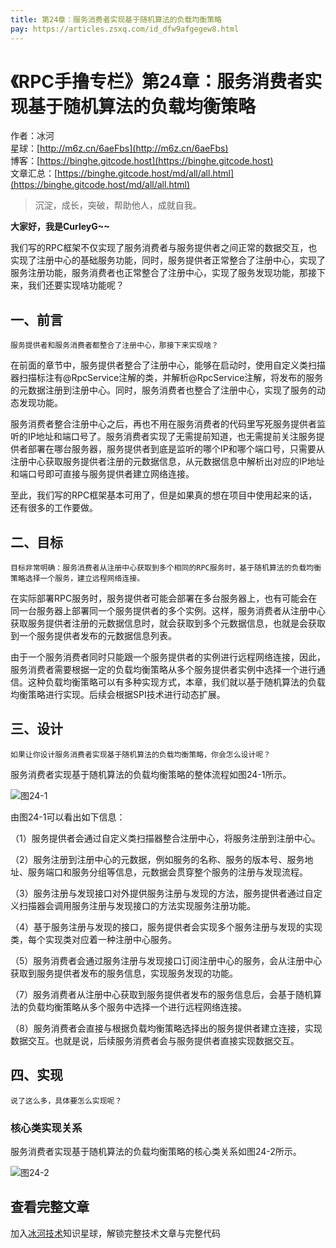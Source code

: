 ```yaml
---
title: 第24章：服务消费者实现基于随机算法的负载均衡策略
pay: https://articles.zsxq.com/id_dfw9afgegew8.html
---
```


# 《RPC手撸专栏》第24章：服务消费者实现基于随机算法的负载均衡策略

作者：冰河
<br/>星球：[http://m6z.cn/6aeFbs](http://m6z.cn/6aeFbs)
<br/>博客：[https://binghe.gitcode.host](https://binghe.gitcode.host)
<br/>文章汇总：[https://binghe.gitcode.host/md/all/all.html](https://binghe.gitcode.host/md/all/all.html)

> 沉淀，成长，突破，帮助他人，成就自我。

**大家好，我是CurleyG~~**

我们写的RPC框架不仅实现了服务消费者与服务提供者之间正常的数据交互，也实现了注册中心的基础服务功能，同时，服务提供者正常整合了注册中心，实现了服务注册功能，服务消费者也正常整合了注册中心，实现了服务发现功能，那接下来，我们还要实现啥功能呢？

## 一、前言

`服务提供者和服务消费者都整合了注册中心，那接下来实现啥？`

在前面的章节中，服务提供者整合了注册中心，能够在启动时，使用自定义类扫描器扫描标注有@RpcService注解的类，并解析@RpcService注解，将发布的服务的元数据注册到注册中心。同时，服务消费者也整合了注册中心，实现了服务的动态发现功能。

服务消费者整合注册中心之后，再也不用在服务消费者的代码里写死服务提供者监听的IP地址和端口号了。服务消费者实现了无需提前知道，也无需提前关注服务提供者部署在哪台服务器，服务提供者到底是监听的哪个IP和哪个端口号，只需要从注册中心获取服务提供者注册的元数据信息，从元数据信息中解析出对应的IP地址和端口号即可直接与服务提供者建立网络连接。

至此，我们写的RPC框架基本可用了，但是如果真的想在项目中使用起来的话，还有很多的工作要做。

## 二、目标

`目标非常明确：服务消费者从注册中心获取到多个相同的RPC服务时，基于随机算法的负载均衡策略选择一个服务，建立远程网络连接。`

在实际部署RPC服务时，服务提供者可能会部署在多台服务器上，也有可能会在同一台服务器上部署同一个服务提供者的多个实例。这样，服务消费者从注册中心获取服务提供者注册的元数据信息时，就会获取到多个元数据信息，也就是会获取到一个服务提供者发布的元数据信息列表。

由于一个服务消费者同时只能跟一个服务提供者的实例进行远程网络连接，因此，服务消费者需要根据一定的负载均衡策略从多个服务提供者实例中选择一个进行通信。这种负载均衡策略可以有多种实现方式，本章，我们就以基于随机算法的负载均衡策略进行实现。后续会根据SPI技术进行动态扩展。

## 三、设计

`如果让你设计服务消费者实现基于随机算法的负载均衡策略，你会怎么设计呢？`

服务消费者实现基于随机算法的负载均衡策略的整体流程如图24-1所示。

![图24-1](https://binghe.gitcode.host/assets/images/middleware/rpc/rpc-2022-10-25-001.png)

由图24-1可以看出如下信息：

（1）服务提供者会通过自定义类扫描器整合注册中心，将服务注册到注册中心。

（2）服务注册到注册中心的元数据，例如服务的名称、服务的版本号、服务地址、服务端口和服务分组等信息，元数据会贯穿整个服务的注册与发现流程。

（3）服务注册与发现接口对外提供服务注册与发现的方法，服务提供者通过自定义扫描器会调用服务注册与发现接口的方法实现服务注册功能。

（4）基于服务注册与发现的接口，服务提供者会实现多个服务注册与发现的实现类，每个实现类对应着一种注册中心服务。

（5）服务消费者会通过服务注册与发现接口订阅注册中心的服务，会从注册中心获取到服务提供者发布的服务信息，实现服务发现的功能。

（7）服务消费者从注册中心获取到服务提供者发布的服务信息后，会基于随机算法的负载均衡策略从多个服务中选择一个进行远程网络连接。

（8）服务消费者会直接与根据负载均衡策略选择出的服务提供者建立连接，实现数据交互。也就是说，后续服务消费者会与服务提供者直接实现数据交互。

## 四、实现

`说了这么多，具体要怎么实现呢？`

### 核心类实现关系

服务消费者实现基于随机算法的负载均衡策略的核心类关系如图24-2所示。

![图24-2](https://binghe.gitcode.host/assets/images/middleware/rpc/rpc-2022-10-25-002.png)

## 查看完整文章

加入[冰河技术](http://m6z.cn/6aeFbs)知识星球，解锁完整技术文章与完整代码
